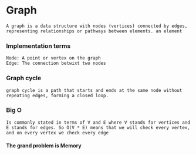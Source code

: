 # Graph

    A graph is a data structure with nodes (vertices) connected by edges, representing relationships or pathways between elements. an element

### Implementation terms

    Node: A point or vertex on the graph
    Edge: The connection betwixt two nodes

### Graph cycle

    graph cycle is a path that starts and ends at the same node without repeating edges, forming a closed loop.

### Big O

    Is commonly stated in terms of V and E where V stands for vertices and E stands for edges. So O(V * E) means that we will check every vertex, and on every vertex we check every edge

#### The grand problem is Memory